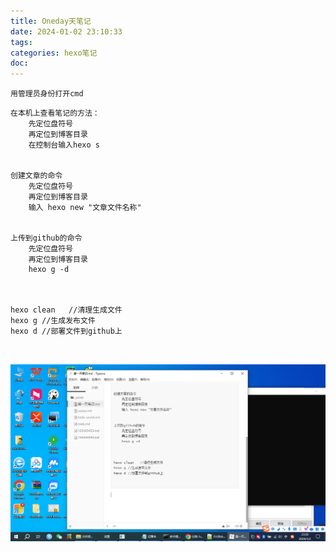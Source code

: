 ```yaml
---
title: Oneday天笔记
date: 2024-01-02 23:10:33
tags:
categories: hexo笔记
doc:
---
```




`用管理员身份打开cmd`



```
在本机上查看笔记的方法：
	先定位盘符号
	再定位到博客目录
	在控制台输入hexo s   


创建文章的命令
	先定位盘符号
	再定位到博客目录
	输入 hexo new "文章文件名称"


上传到github的命令
	先定位盘符号
	再定位到博客目录
	hexo g -d
	


hexo clean   //清理生成文件
hexo g //生成发布文件
hexo d //部署文件到github上

	
```





![image-20240102233654576](/images/tp/image-20240102233654576.png)

